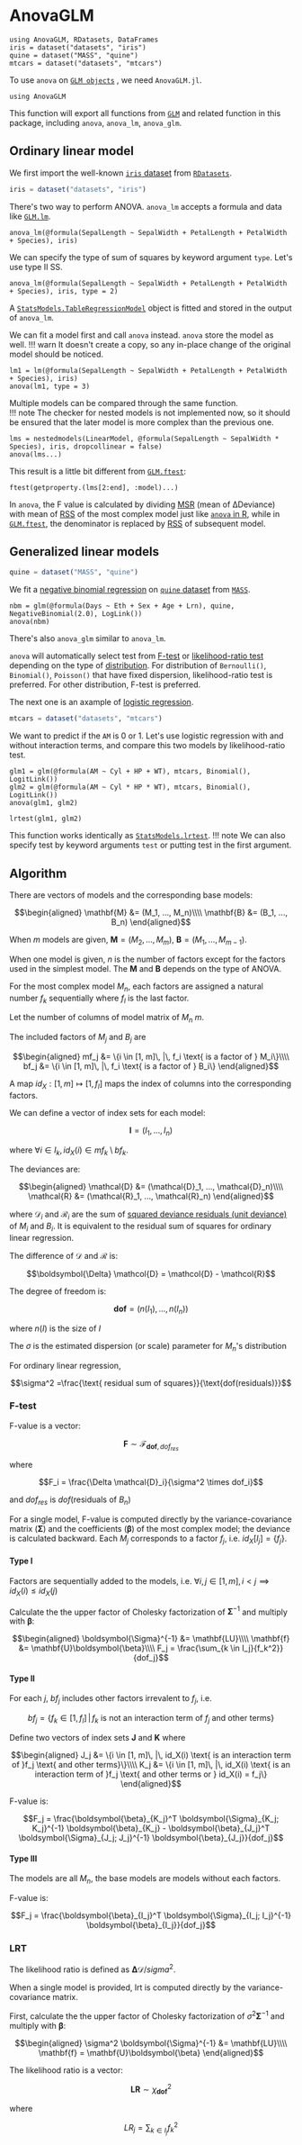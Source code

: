 # AnovaGLM
```@setup glm
using AnovaGLM, RDatasets, DataFrames
iris = dataset("datasets", "iris")
quine = dataset("MASS", "quine")
mtcars = dataset("datasets", "mtcars")
```
To use `anova` on [`GLM objects`](https://juliastats.org/GLM.jl/stable/) , we need `AnovaGLM.jl`.
```@example glm
using AnovaGLM
```
This function will export all functions from [`GLM`](https://juliastats.org/GLM.jl/stable/) and related function in this package, including `anova`, `anova_lm`, `anova_glm`.
## Ordinary linear model
We first import the well-known [`iris` dataset](https://en.wikipedia.org/wiki/Iris_flower_data_set) from [`RDatasets`](https://github.com/JuliaStats/RDatasets.jl).
```julia
iris = dataset("datasets", "iris")
```
There's two way to perform ANOVA. `anova_lm` accepts a formula and data like [`GLM.lm`](https://juliastats.org/GLM.jl/stable/api/#GLM.lm).
```@example glm
anova_lm(@formula(SepalLength ~ SepalWidth + PetalLength + PetalWidth + Species), iris)
```
We can specify the type of sum of squares by keyword argument `type`. Let's use type II SS.
```@example glm
anova_lm(@formula(SepalLength ~ SepalWidth + PetalLength + PetalWidth + Species), iris, type = 2)
```
A [`StatsModels.TableRegressionModel`](https://juliastats.org/StatsModels.jl/stable/api/#StatsModels.TableRegressionModel) object is fitted and stored in the output of `anova_lm`.  

We can fit a model first and call `anova` instead. `anova` store the model as well.
!!! warn
    It doesn't create a copy, so any in-place change of the original model should be noticed. 
```@example glm
lm1 = lm(@formula(SepalLength ~ SepalWidth + PetalLength + PetalWidth + Species), iris)
anova(lm1, type = 3)
```
Multiple models can be compared through the same function.  
!!! note
    The checker for nested models is not implemented now, so it should be ensured that the later model is more complex than the previous one.  
```@example glm
lms = nestedmodels(LinearModel, @formula(SepalLength ~ SepalWidth * Species), iris, dropcollinear = false)
anova(lms...)
```
This result is a little bit different from [`GLM.ftest`](https://juliastats.org/GLM.jl/stable/api/#GLM.ftest):
```@example glm
ftest(getproperty.(lms[2:end], :model)...)
```
In `anova`, the F value is calculated by dividing [MSR](https://en.wikipedia.org/wiki/Mean_squared_error) (mean of ΔDeviance) with mean of [RSS](https://en.wikipedia.org/wiki/Residual_sum_of_squares) of the most complex model just like [`anova` in R](https://www.rdocumentation.org/packages/stats/versions/3.6.2/topics/anova), while in [`GLM.ftest`](https://juliastats.org/GLM.jl/stable/api/#GLM.ftest), the denominator is replaced by [RSS](https://en.wikipedia.org/wiki/Residual_sum_of_squares) of subsequent model.
## Generalized linear models 
```julia
quine = dataset("MASS", "quine")
```
We fit a [negative binomial regression](https://en.wikipedia.org/wiki/Generalized_linear_model) on [`quine` dataset](https://www.rdocumentation.org/packages/MASS/versions/7.3-57/topics/quine) from [`MASS`](https://www.rdocumentation.org/packages/MASS/versions/7.3-57).
```@example glm
nbm = glm(@formula(Days ~ Eth + Sex + Age + Lrn), quine, NegativeBinomial(2.0), LogLink())
anova(nbm)
```
There's also `anova_glm` similar to `anova_lm`.  

`anova` will automatically select test from [F-test](https://en.wikipedia.org/wiki/F-test) or [likelihood-ratio test](https://en.wikipedia.org/wiki/Likelihood-ratio_test) depending on the type of [distribution](https://juliastats.org/GLM.jl/stable/#Fitting-GLM-models). For distribution of `Bernoulli()`, `Binomial()`, `Poisson()` that have fixed dispersion, likelihood-ratio test is preferred. For other distribution, F-test is preferred.  

The next one is an axample of [logistic regression](https://en.wikipedia.org/wiki/Logistic_regression).
```julia
mtcars = dataset("datasets", "mtcars")
```
We want to predict if the `AM` is 0 or 1. Let's use logistic regression with and without interaction terms, and compare this two models by likelihood-ratio test. 
```@example glm
glm1 = glm(@formula(AM ~ Cyl + HP + WT), mtcars, Binomial(), LogitLink())
glm2 = glm(@formula(AM ~ Cyl * HP * WT), mtcars, Binomial(), LogitLink())
anova(glm1, glm2)
```
```@example glm
lrtest(glm1, glm2)
```
This function works identically as [`StatsModels.lrtest`](https://juliastats.org/StatsModels.jl/stable/api/#StatsModels.lrtest).
!!! note
    We can also specify test by keyword arguments `test` or putting test in the first argument.

## Algorithm
There are vectors of models and the corresponding base models:
```math
\begin{aligned}
    \mathbf{M} &= (M_1, ..., M_n)\\\\
    \mathbf{B} &= (B_1, ..., B_n)
\end{aligned}
```
When $m$ models are given, $\mathbf{M} = (M_2, ..., M_m)$, $\mathbf{B} = (M_1, ..., M_{m-1})$. 

When one model is given, $n$ is the number of factors except for the factors used in the simplest model. The $\mathbf M$ and $\mathbf B$ depends on the type of ANOVA.

For the most complex model $M_n$, each factors are assigned a natural number $f_k$ sequentially where $f_l$ is the last factor.

Let the number of columns of model matrix of $M_n$ $m$.

The included factors of $M_j$ and $B_j$ are
```math
\begin{aligned}
    mf_j &= \{i \in [1, m]\, |\, f_i \text{ is a factor of } M_i\}\\\\
    bf_j &= \{i \in [1, m]\, |\, f_i \text{ is a factor of } B_i\}
\end{aligned}
```
A map $id_X: [1, m] \mapsto [1, f_l]$ maps the index of columns into the corresponding factors.

We can define a vector of index sets for each model:
```math
\mathbf{I} = (I_1, ..., I_n)
```
where $\forall i \in I_k, id_X(i) \in mf_k\setminus bf_k$.

The deviances are:
```math
\begin{aligned}
    \mathcal{D} &= (\mathcal{D}_1, ..., \mathcal{D}_n)\\\\
    \mathcal{R} &= (\mathcal{R}_1, ..., \mathcal{R}_n)
\end{aligned}
```
where $\mathcal{D}_i$ and $\mathcal{R}_i$ are the sum of [squared deviance residuals (unit deviance)](https://en.wikipedia.org/wiki/Deviance_(statistics)) of $M_i$ and $B_i$. 
It is equivalent to the residual sum of squares for ordinary linear regression.

The difference of $\mathcal{D}$ and $\mathcal{R}$ is:
```math
\boldsymbol{\Delta} \mathcol{D} = \mathcol{D} - \mathcol{R}
```
The degree of freedom is:
```math
\mathbf{dof} = (n(I_1), ..., n(I_n))
```
where $n(I)$ is the size of $I$

The $\sigma$ is the estimated dispersion (or scale) parameter for $M_n$'s distribution

For ordinary linear regression, 
```math
\sigma^2 =\frac{\text{ residual sum of squares}}{\text{dof(residuals)}}
```

### F-test
F-value is a vector:
```math
\mathbf{F} \sim \mathcal{F}_{\mathbf{dof}, dof_{res}}
```
where 
```math
F_i = \frac{\Delta \mathcal{D}_i}{\sigma^2 \times dof_i}
```
and $dof_{res}$ is $dof(\text{residuals of } B_n)$

For a single model, F-value is computed directly by the variance-covariance matrix ($\boldsymbol \Sigma$) and the coefficients ($\boldsymbol \beta$) of the most complex model; the deviance is calculated backward. Each $M_j$ corresponds to a factor $f_j$, i.e. $id_X[I_j] = \{f_j\}$.
#### Type I

Factors are sequentially added to the models, i.e. $\forall i, j \in [1, m], i \lt j \implies id_X(i) \leq id_X(j)$

Calculate the the upper factor of Cholesky factorization of $\boldsymbol \Sigma^{-1}$ and multiply with $\boldsymbol \beta$: 
    
```math
\begin{aligned}
\boldsymbol{\Sigma}^{-1} &= \mathbf{LU}\\\\
\mathbf{f} &= \mathbf{U}\boldsymbol{\beta}\\\\
F_j = \frac{\sum_{k \in I_j}{f_k^2}}{dof_j}
```

#### Type II
    
For each $j$, $bf_j$ includes other factors irrevalent to $f_j$, i.e. 
```math
bf_j = \{f_k \in [1, f_l]\, |\, f_k \text{ is not an interaction term of }f_j \text{ and other terms}\}
```
Define two vectors of index sets $\mathbf J$ and $\mathbf K$ where 
```math
\begin{aligned}
    J_j &= \{i \in [1, m]\, |\, id_X(i) \text{ is an interaction term of }f_j \text{ and other terms}\}\\\\
    K_j &= \{i \in [1, m]\, |\, id_X(i) \text{ is an interaction term of }f_j \text{ and other terms or } id_X(i) = f_j\}
\end{aligned}
```
F-value is: 
```math
F_j = \frac{\boldsymbol{\beta}_{K_j}^T \boldsymbol{\Sigma}_{K_j; K_j}^{-1} \boldsymbol{\beta}_{K_j} - \boldsymbol{\beta}_{J_j}^T \boldsymbol{\Sigma}_{J_j; J_j}^{-1} \boldsymbol{\beta}_{J_j}}{dof_j}
```

#### Type III

The models are all $M_n$, the base models are models without each factors.  

F-value is:
```math
F_j = \frac{\boldsymbol{\beta}_{I_j}^T \boldsymbol{\Sigma}_{I_j; I_j}^{-1} \boldsymbol{\beta}_{I_j}}{dof_j}
```

### LRT
The likelihood ratio is defined as $\boldsymbol{\Delta} \mathcal{D}/sigma^2$. 

When a single model is provided, lrt is computed directly by the variance-covariance matrix.

First, calculate the the upper factor of Cholesky factorization of $\sigma^2 \boldsymbol{\Sigma}^{-1}$ and multiply with $\boldsymbol \beta$:
```math
\begin{aligned}
\sigma^2 \boldsymbol{\Sigma}^{-1} &= \mathbf{LU}\\\\
\mathbf{f} = \mathbf{U}\boldsymbol{\beta}
\end{aligned}
```

The likelihood ratio is a vector:
```math
\mathbf{LR} \sim \chi^2_{\mathbf{dof}}
```
where 
```math 
LR_j = \sum_{k \in I_j}{f_k^2}
```
